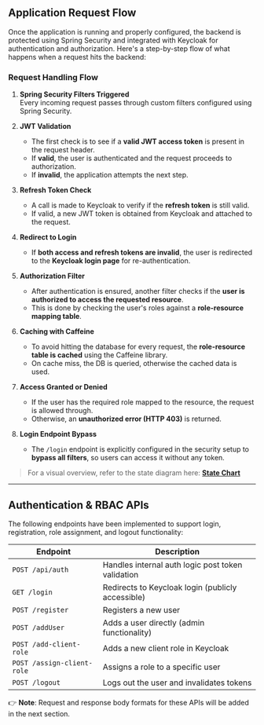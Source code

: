 ## Application Request Flow

Once the application is running and properly configured, the backend is protected using Spring Security and integrated with Keycloak for authentication and authorization. Here's a step-by-step flow of what happens when a request hits the backend:

### Request Handling Flow

1. **Spring Security Filters Triggered**  
   Every incoming request passes through custom filters configured using Spring Security.

2. **JWT Validation**  
   - The first check is to see if a **valid JWT access token** is present in the request header.
   - If **valid**, the user is authenticated and the request proceeds to authorization.
   - If **invalid**, the application attempts the next step.

3. **Refresh Token Check**
   - A call is made to Keycloak to verify if the **refresh token** is still valid.
   - If valid, a new JWT token is obtained from Keycloak and attached to the request.

4. **Redirect to Login**
   - If **both access and refresh tokens are invalid**, the user is redirected to the **Keycloak login page** for re-authentication.

5. **Authorization Filter**
   - After authentication is ensured, another filter checks if the **user is authorized to access the requested resource**.
   - This is done by checking the user's roles against a **role-resource mapping table**.

6. **Caching with Caffeine**
   - To avoid hitting the database for every request, the **role-resource table is cached** using the Caffeine library.
   - On cache miss, the DB is queried, otherwise the cached data is used.

7. **Access Granted or Denied**
   - If the user has the required role mapped to the resource, the request is allowed through.
   - Otherwise, an **unauthorized error (HTTP 403)** is returned.

8. **Login Endpoint Bypass**
   - The `/login` endpoint is explicitly configured in the security setup to **bypass all filters**, so users can access it without any token.

>  For a visual overview, refer to the state diagram here: [**State Chart**]({dbdigramlink})

---

## Authentication & RBAC APIs

The following endpoints have been implemented to support login, registration, role assignment, and logout functionality:

| Endpoint                     | Description                                        |
|------------------------------|----------------------------------------------------|
| `POST /api/auth`            | Handles internal auth logic post token validation |
| `GET /login`                | Redirects to Keycloak login (publicly accessible)  |
| `POST /register`            | Registers a new user                               |
| `POST /addUser`             | Adds a user directly (admin functionality)         |
| `POST /add-client-role`     | Adds a new client role in Keycloak                 |
| `POST /assign-client-role`  | Assigns a role to a specific user                  |
| `POST /logout`              | Logs out the user and invalidates tokens           |

👉 **Note**: Request and response body formats for these APIs will be added in the next section.